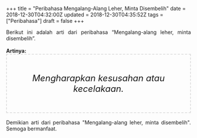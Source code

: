 +++
title = "Peribahasa Mengalang-Alang Leher, Minta Disembelih"
date = 2018-12-30T04:32:00Z
updated = 2018-12-30T04:35:52Z
tags = ["Peribahasa"]
draft = false
+++

<div dir="ltr" style="text-align: left;" trbidi="on"><div style="text-align: justify;">Berikut ini adalah arti dari peribahasa “Mengalang-alang leher, minta disembelih”.</div><br /><div style="text-align: justify;"><b>Artinya:</b></div><div style="border: 2px dashed #ddd; font-size: 24px; height: auto; margin: 0 auto; padding: 50px; text-align: center; width: auto;"><i>Mengharapkan kesusahan atau kecelakaan.</i></div><br /><div style="text-align: justify;">Demikian arti dari peribahasa "Mengalang-alang leher, minta disembelih". Semoga bermanfaat. </div></div>
